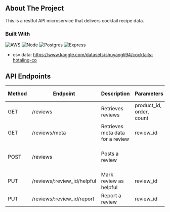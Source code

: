 <!-- ABOUT THE PROJECT -->
## About The Project

This is a restful API microservice that delivers cocktail recipe data.

### Built With

![AWS](https://img.shields.io/badge/AWS-%23FF9900.svg?style=for-the-badge&logo=amazon-aws&logoColor=white)
![Node](https://img.shields.io/badge/node.js-6DA55F?style=for-the-badge&logo=node.js&logoColor=white)
![Postgres](https://img.shields.io/badge/postgres-%23316192.svg?style=for-the-badge&logo=postgresql&logoColor=white)
![Express](https://img.shields.io/badge/express.js-%23404d59.svg?style=for-the-badge&logo=express&logoColor=%2361DAFB)
- csv data: https://www.kaggle.com/datasets/shuyangli94/cocktails-hotaling-co

## API Endpoints
| Method        | Endpoint      | Description   | Parameters    | JSON Body    |
| ------------- | ------------- | ------------- | ------------- | ------------- |
| GET           | /reviews | Retrieves reviews | product_id, order, count ||
| GET           | /reviews/meta | Retrieves meta data for a review | review_id ||
| POST          | /reviews | Posts a review |  | product_id, body, name, email |
| PUT           | /reviews/:review_id/helpful | Mark review as helpful | review_id ||
| PUT           | /reviews/:review_id/report | Report a review | review_id ||